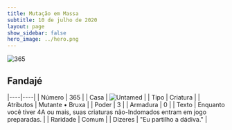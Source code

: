 ```yaml
---
title: Mutação em Massa
subtitle: 10 de julho de 2020
layout: page
show_sidebar: false
hero_image: ../hero.png
---
```


![365](https://cdn.keyforgegame.com/media/card_front/pt/479_365_4MGG3MJ4GVJ6_pt.png)

## Fandajé

|----|----|
| Número | 365 |
| Casa | ![Untamed](https://archonarcana.com/images/thumb/b/bd/Untamed.png/22px-Untamed.png "Indomados") |
| Tipo | Criatura |
| Atributos | Mutante • Bruxa |
| Poder | 3 |
| Armadura | 0 |
| Texto | Enquanto você tiver 4A ou mais, suas criaturas não-Indomados entram em jogo preparadas. |
| Raridade | Comum |
| Dizeres | "Eu partilho a dádiva." |
